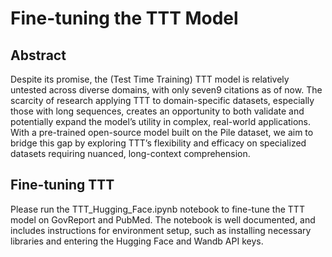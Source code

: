 # Fine-tuning the TTT Model

##   Abstract
Despite its promise, the (Test Time Training) TTT model is relatively untested across diverse domains, with only seven9
citations as of now. The scarcity of research applying TTT to domain-specific datasets, especially
those with long sequences, creates an opportunity to both validate and potentially expand the model’s
utility in complex, real-world applications. With a pre-trained open-source model built on the Pile
dataset, we aim to bridge this gap by exploring TTT’s flexibility and efficacy on specialized datasets
requiring nuanced, long-context comprehension.

## Fine-tuning TTT
Please run the TTT_Hugging_Face.ipynb notebook to fine-tune the TTT model on GovReport and PubMed. The notebook is well documented, and includes instructions for environment setup, such as installing necessary libraries and entering the Hugging Face and Wandb API keys.
